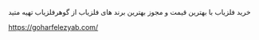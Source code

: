
خرید فلزیاب با بهترین قیمت و مجوز بهترین برند های فلزیاب از گوهرفلزیاب تهیه متید

https://goharfelezyab.com/

